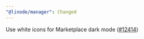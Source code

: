 ```yaml
---
"@linode/manager": Changed
---
```


Use white icons for Marketplace dark mode ([#12414](https://github.com/linode/manager/pull/12414))
